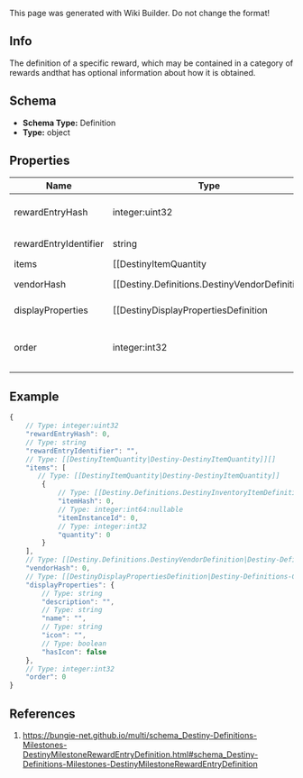 <span class="wiki-builder">This page was generated with Wiki Builder. Do not change the format!</span>

## Info
The definition of a specific reward, which may be contained in a category of rewards andthat has optional information about how it is obtained.

## Schema
* **Schema Type:** Definition
* **Type:** object

## Properties
Name | Type | Description
---- | ---- | -----------
rewardEntryHash | integer:uint32 | The identifier for this reward entry.  Runtime data will refer to reward entriesby this hash.  Only guaranteed unique within the specific Milestone.
rewardEntryIdentifier | string | The string identifier, if you care about it.  Only guaranteed unique within the specific Milestone.
items | [[DestinyItemQuantity|Destiny-DestinyItemQuantity]][] | The items you will get as rewards, and how much of it you'll get.
vendorHash | [[Destiny.Definitions.DestinyVendorDefinition|Destiny-Definitions-DestinyVendorDefinition]]:integer:uint32:nullable | If this reward is redeemed at a Vendor, this is the hash of the Vendor to go to in orderto redeem the reward.  Use this hash to look up the DestinyVendorDefinition.
displayProperties | [[DestinyDisplayPropertiesDefinition|Destiny-Definitions-Common-DestinyDisplayPropertiesDefinition]]:Definition | For us to bother returning this info, we should be able to return some kind of informationabout why these rewards are grouped together.  This is ideally that information.Look at how confident I am that this will always remain true.
order | integer:int32 | If you want to follow BNet's ordering of these rewards, use this number within a given categoryto order the rewards.  Yeah, I know.  I feel dirty too.

## Example
```javascript
{
    // Type: integer:uint32
    "rewardEntryHash": 0,
    // Type: string
    "rewardEntryIdentifier": "",
    // Type: [[DestinyItemQuantity|Destiny-DestinyItemQuantity]][]
    "items": [
       // Type: [[DestinyItemQuantity|Destiny-DestinyItemQuantity]]
        {
            // Type: [[Destiny.Definitions.DestinyInventoryItemDefinition|Destiny-Definitions-DestinyInventoryItemDefinition]]:integer:uint32
            "itemHash": 0,
            // Type: integer:int64:nullable
            "itemInstanceId": 0,
            // Type: integer:int32
            "quantity": 0
        }
    ],
    // Type: [[Destiny.Definitions.DestinyVendorDefinition|Destiny-Definitions-DestinyVendorDefinition]]:integer:uint32:nullable
    "vendorHash": 0,
    // Type: [[DestinyDisplayPropertiesDefinition|Destiny-Definitions-Common-DestinyDisplayPropertiesDefinition]]:Definition
    "displayProperties": {
        // Type: string
        "description": "",
        // Type: string
        "name": "",
        // Type: string
        "icon": "",
        // Type: boolean
        "hasIcon": false
    },
    // Type: integer:int32
    "order": 0
}

```

## References
1. https://bungie-net.github.io/multi/schema_Destiny-Definitions-Milestones-DestinyMilestoneRewardEntryDefinition.html#schema_Destiny-Definitions-Milestones-DestinyMilestoneRewardEntryDefinition
